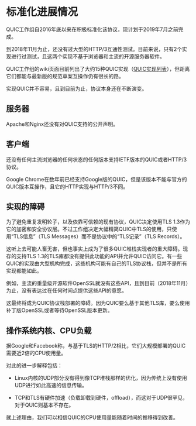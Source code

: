 # 标准化进展情况

QUIC工作组自2016年底以来在积极标准化该协议，现计划于2019年7月之前完成。

到2018年11月为止，还没有过大型的HTTP/3互通性测试。目前来说，只有2个实现进行过测试，且这两个实现不基于浏览器和主流的开源服务器软件。

QUIC工作组的wiki页面目前列出了大约15种QUIC实现（[QUIC实现列表](https://github.com/curl/curl/wiki/QUIC-implementation)），但距离它们都能与最新版的规范草案互操作仍有很长的路。

实现QUIC并不容易，且到目前为止，协议本身还在不断演变。

## 服务器

Apache和Nginx还没有对QUIC支持的公开声明。

## 客户端

还没有任何主流浏览器的任何状态的任何版本支持IETF版本的QUIC或者HTTP/3协议。

Google Chrome在数年前已经支持Google版的QUIC，但是该版本不能与官方的QUIC版本互操作，且它的HTTP实现与HTTP/3不同。

## 实现的障碍

为了避免重复发明轮子，以及依靠可信赖的现有协议，QUIC决定使用TLS 1.3作为它的加密和安全协议层。不过工作组决定大幅精简QUIC中TLS的使用，只使用“TLS信息”（TLS Messages）而不是协议中的“TLS记录”（TLS Records）。

这听上去可能人畜无害，但也事实上成为了很多QUIC堆栈实现者的重大障碍。现存的支持TLS 1.3的TLS库都没有提供此功能的API并允许QUIC访问它。有一些QUIC的实现由大型机构完成，这些机构可能有自己的TLS协议栈，但并不是所有实现都能如此。

例如，主流的重量级开源软件OpenSSL就没有这些API，且到目前（2018年11月）为止，没有表达过在任何时间点提供这些API的意愿。

这最终将成为QUIC协议栈部署的障碍。因为QUIC要么基于其他TLS库，要么使用补丁版OpenSSL或者等待OpenSSL版本更新。

## 操作系统内核、CPU负载

据Google和Facebook称，与基于TLS的HTTP/2相比，它们大规模部署的QUIC需要近2倍的CPU使用量。

对此的进一步解释包括：

- Linux内核的UDP部分没有得到像TCP堆栈那样的优化，因为传统上没有使用UDP进行如此高速的信息传输。

- TCP和TLS有硬件加速（负载卸载到硬件，offload），而这对于UDP很罕见，对于QUIC则基本不存在。

就上述理由，我们可以相信QUIC的CPU使用量能随着时间的推移得到改善。
